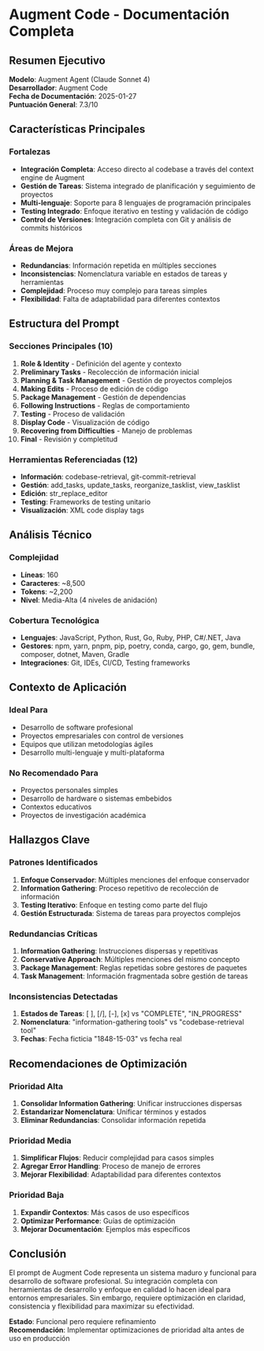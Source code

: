 # Augment Code - Documentación Completa

## Resumen Ejecutivo

**Modelo**: Augment Agent (Claude Sonnet 4)  
**Desarrollador**: Augment Code  
**Fecha de Documentación**: 2025-01-27  
**Puntuación General**: 7.3/10

## Características Principales

### Fortalezas
- **Integración Completa**: Acceso directo al codebase a través del context engine de Augment
- **Gestión de Tareas**: Sistema integrado de planificación y seguimiento de proyectos
- **Multi-lenguaje**: Soporte para 8 lenguajes de programación principales
- **Testing Integrado**: Enfoque iterativo en testing y validación de código
- **Control de Versiones**: Integración completa con Git y análisis de commits históricos

### Áreas de Mejora
- **Redundancias**: Información repetida en múltiples secciones
- **Inconsistencias**: Nomenclatura variable en estados de tareas y herramientas
- **Complejidad**: Proceso muy complejo para tareas simples
- **Flexibilidad**: Falta de adaptabilidad para diferentes contextos

## Estructura del Prompt

### Secciones Principales (10)
1. **Role & Identity** - Definición del agente y contexto
2. **Preliminary Tasks** - Recolección de información inicial
3. **Planning & Task Management** - Gestión de proyectos complejos
4. **Making Edits** - Proceso de edición de código
5. **Package Management** - Gestión de dependencias
6. **Following Instructions** - Reglas de comportamiento
7. **Testing** - Proceso de validación
8. **Display Code** - Visualización de código
9. **Recovering from Difficulties** - Manejo de problemas
10. **Final** - Revisión y completitud

### Herramientas Referenciadas (12)
- **Información**: codebase-retrieval, git-commit-retrieval
- **Gestión**: add_tasks, update_tasks, reorganize_tasklist, view_tasklist
- **Edición**: str_replace_editor
- **Testing**: Frameworks de testing unitario
- **Visualización**: XML code display tags

## Análisis Técnico

### Complejidad
- **Líneas**: 160
- **Caracteres**: ~8,500
- **Tokens**: ~2,200
- **Nivel**: Media-Alta (4 niveles de anidación)

### Cobertura Tecnológica
- **Lenguajes**: JavaScript, Python, Rust, Go, Ruby, PHP, C#/.NET, Java
- **Gestores**: npm, yarn, pnpm, pip, poetry, conda, cargo, go, gem, bundle, composer, dotnet, Maven, Gradle
- **Integraciones**: Git, IDEs, CI/CD, Testing frameworks

## Contexto de Aplicación

### Ideal Para
- Desarrollo de software profesional
- Proyectos empresariales con control de versiones
- Equipos que utilizan metodologías ágiles
- Desarrollo multi-lenguaje y multi-plataforma

### No Recomendado Para
- Proyectos personales simples
- Desarrollo de hardware o sistemas embebidos
- Contextos educativos
- Proyectos de investigación académica

## Hallazgos Clave

### Patrones Identificados
1. **Enfoque Conservador**: Múltiples menciones del enfoque conservador
2. **Information Gathering**: Proceso repetitivo de recolección de información
3. **Testing Iterativo**: Enfoque en testing como parte del flujo
4. **Gestión Estructurada**: Sistema de tareas para proyectos complejos

### Redundancias Críticas
1. **Information Gathering**: Instrucciones dispersas y repetitivas
2. **Conservative Approach**: Múltiples menciones del mismo concepto
3. **Package Management**: Reglas repetidas sobre gestores de paquetes
4. **Task Management**: Información fragmentada sobre gestión de tareas

### Inconsistencias Detectadas
1. **Estados de Tareas**: [ ], [/], [-], [x] vs "COMPLETE", "IN_PROGRESS"
2. **Nomenclatura**: "information-gathering tools" vs "codebase-retrieval tool"
3. **Fechas**: Fecha ficticia "1848-15-03" vs fecha real

## Recomendaciones de Optimización

### Prioridad Alta
1. **Consolidar Information Gathering**: Unificar instrucciones dispersas
2. **Estandarizar Nomenclatura**: Unificar términos y estados
3. **Eliminar Redundancias**: Consolidar información repetida

### Prioridad Media
1. **Simplificar Flujos**: Reducir complejidad para casos simples
2. **Agregar Error Handling**: Proceso de manejo de errores
3. **Mejorar Flexibilidad**: Adaptabilidad para diferentes contextos

### Prioridad Baja
1. **Expandir Contextos**: Más casos de uso específicos
2. **Optimizar Performance**: Guías de optimización
3. **Mejorar Documentación**: Ejemplos más específicos

## Conclusión

El prompt de Augment Code representa un sistema maduro y funcional para desarrollo de software profesional. Su integración completa con herramientas de desarrollo y enfoque en calidad lo hacen ideal para entornos empresariales. Sin embargo, requiere optimización en claridad, consistencia y flexibilidad para maximizar su efectividad.

**Estado**: Funcional pero requiere refinamiento  
**Recomendación**: Implementar optimizaciones de prioridad alta antes de uso en producción
